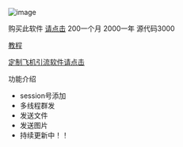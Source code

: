![image](https://user-images.githubusercontent.com/86459514/191666023-be2ea2a9-2c59-4855-b13e-38eff007c4d8.png)


购买此软件  [请点击](https://t.me/shina_jin1) 200一个月 2000一年 源代码3000


[教程](https://github.com/kotlin711/tgqf/blob/main/%E5%A4%9A%E7%BA%BF%E7%A8%8B%E5%A4%9A%E8%B4%A6%E5%8F%B7%E7%BE%A4%E5%8F%91%E4%BD%BF%E7%94%A8%E6%95%99%E7%A8%8B.pdf)  

[定制飞机引流软件请点击](https://t.me/shina_jin1)  

功能介绍
- session号添加
- 多线程群发
- 发送文件
- 发送图片
- 持续更新中！！
